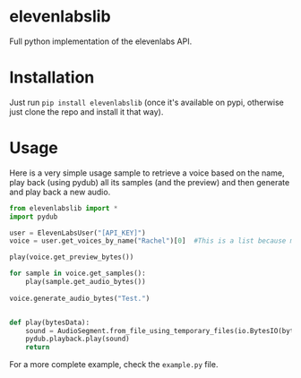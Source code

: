 # elevenlabslib
Full python implementation of the elevenlabs API.

# Installation

Just run `pip install elevenlabslib` (once it's available on pypi, otherwise just clone the repo and install it that way).

# Usage

Here is a very simple usage sample to retrieve a voice based on the name, play back (using pydub) all its samples (and the preview) and then generate and play back a new audio.

```py
from elevenlabslib import *
import pydub

user = ElevenLabsUser("[API_KEY]")
voice = user.get_voices_by_name("Rachel")[0]  #This is a list because multiple voices can have the same name

play(voice.get_preview_bytes())

for sample in voice.get_samples():
    play(sample.get_audio_bytes())
    
voice.generate_audio_bytes("Test.")


def play(bytesData):
    sound = AudioSegment.from_file_using_temporary_files(io.BytesIO(bytesData))
    pydub.playback.play(sound)
    return
```

For a more complete example, check the `example.py` file.
